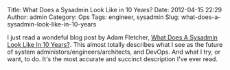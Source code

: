 Title: What Does a Sysadmin Look Like in 10 Years?
Date: 2012-04-15 22:29
Author: admin
Category: Ops
Tags: engineer, sysadmin
Slug: what-does-a-sysadmin-look-like-in-10-years

I just read a wondeful blog post by Adam Fletcher, [What Does A Sysadmin
Look Like In 10
Years?](http://www.thesimplelogic.com/2011/03/22/what-does-a-sysadmin-look-like-in-10-years/).
This almost totally describes what I see as the future of system
administors/engineers/architects, and DevOps. And what I try, or want,
to do. It's the most accurate and succinct description I've ever read.

